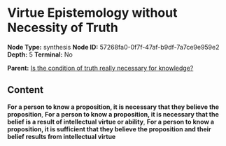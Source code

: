# Virtue Epistemology without Necessity of Truth

**Node Type:** synthesis
**Node ID:** 57268fa0-0f7f-47af-b9df-7a7ce9e959e2
**Depth:** 5
**Terminal:** No

**Parent:** [Is the condition of truth really necessary for knowledge?](is-the-condition-of-truth-really-necessary-for-knowledge-antithesis-ec71e9fe-c2a8-4a5d-9244-d8d82476677f.md)

## Content

**For a person to know a proposition, it is necessary that they believe the proposition**, **For a person to know a proposition, it is necessary that the belief is a result of intellectual virtue or ability**, **For a person to know a proposition, it is sufficient that they believe the proposition and their belief results from intellectual virtue**
